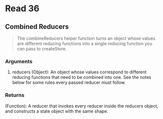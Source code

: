 # Read 36

## Combined Reducers

> The combineReducers helper function turns an object whose values are different reducing functions into a single reducing function you can pass to createStore.

### Arguments

1. reducers (Object): An object whose values correspond to different reducing functions that need to be combined into one. See the notes below for some rules every passed reducer must follow.

### Returns

(Function): A reducer that invokes every reducer inside the reducers object, and constructs a state object with the same shape.
